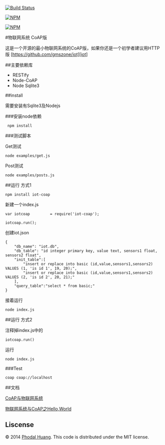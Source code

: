 
[![Build Status](https://api.travis-ci.org/gmszone/iot-coap.png)](https://travis-ci.org/gmszone/iot-coap)


[![NPM](https://nodei.co/npm/iot-coap.png)](https://nodei.co/npm/iot-coap/)

[![NPM](https://nodei.co/npm-dl/iot-coap.png)](https://nodei.co/npm/iot-coap/)

#物联网系统 CoAP版

这是一个开源的最小物联网系统的CoAP版，如果你还是一个初学者建议用HTTP版 [https://github.com/gmszone/iot][iot]

##主要依赖库

 - RESTify
 - Node-CoAP
 - Node Sqlite3

##install

需要安装有Sqlite3及Nodejs


###安装node依赖

     npm install

###测试脚本

Get测试

    node examples/get.js

Post测试
  
    node examples/posts.js


##运行 方式1

    npm install iot-coap

新建一个index.js

    var iotcoap         = require('iot-coap');

    iotcoap.run();    

创建iot.json

    {
        "db_name": "iot.db",
        "db_table": "id integer primary key, value text, sensors1 float, sensors2 float",
        "init_table":[
            "insert or replace into basic (id,value,sensors1,sensors2) VALUES (1, 'is id 1', 19, 20);",
            "insert or replace into basic (id,value,sensors1,sensors2) VALUES (2, 'is id 2', 20, 21);"
        ],
        "query_table":"select * from basic;"
    }    

接着运行

    node index.js

##运行 方式2

注释掉index.js中的

    iotcoap.run()

运行

    node index.js

###Test

    coap coap://localhost

##文档

[CoAP与物联网系统][basic]

[物联网系统与CoAP之Hello,World][hello]

## Liscense

© 2014 [Phodal Huang](http://www.phodal.com). This code is distributed under the MIT license.

[iot]: https://github.com/gmszone/iot
[basic]: http://www.phodal.com/blog/use-constrained-application-protocol-in-internet-of-things/
[hello]: http://www.phodal.com/blog/use-node-coap-create-a-coap-server/
